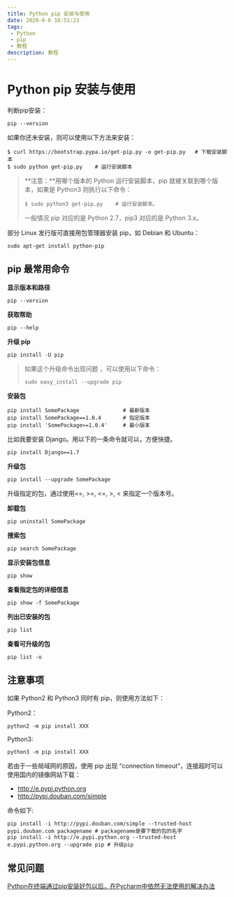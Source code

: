 ```yaml
---
title: Python pip 安装与使用
date: 2020-8-6 18:51:23
tags:
 - Python
 - pip
 - 教程
description: 教程
---
```

# Python pip 安装与使用

判断pip安装：

```
pip --version
```

如果你还未安装，则可以使用以下方法来安装：

```
$ curl https://bootstrap.pypa.io/get-pip.py -o get-pip.py   # 下载安装脚本
$ sudo python get-pip.py    # 运行安装脚本
```

> **注意：**用哪个版本的 Python 运行安装脚本，pip 就被关联到哪个版本，如果是 Python3 则执行以下命令：
>
> ```
> $ sudo python3 get-pip.py    # 运行安装脚本。
> ```
>
> 一般情况 pip 对应的是 Python 2.7，pip3 对应的是 Python 3.x。

部分 Linux 发行版可直接用包管理器安装 pip，如 Debian 和 Ubuntu：

```
sudo apt-get install python-pip
```



## pip 最常用命令

**显示版本和路径**

```
pip --version
```

**获取帮助**

```
pip --help
```

**升级 pip**

```
pip install -U pip
```

> 如果这个升级命令出现问题 ，可以使用以下命令：
>
> ```
> sudo easy_install --upgrade pip
> ```

**安装包**

```
pip install SomePackage              # 最新版本
pip install SomePackage==1.0.4       # 指定版本
pip install 'SomePackage>=1.0.4'     # 最小版本
```

比如我要安装 Django。用以下的一条命令就可以，方便快捷。

```
pip install Django==1.7
```

**升级包**

```
pip install --upgrade SomePackage
```

升级指定的包，通过使用==, >=, <=, >, < 来指定一个版本号。

**卸载包**

```
pip uninstall SomePackage
```

**搜索包**

```
pip search SomePackage
```

**显示安装包信息**

```
pip show 
```

**查看指定包的详细信息**

```
pip show -f SomePackage
```

**列出已安装的包**

```
pip list
```

**查看可升级的包**

```
pip list -o
```



## 注意事项

如果 Python2 和 Python3 同时有 pip，则使用方法如下：

Python2：

```
python2 -m pip install XXX
```

Python3:

```
python3 -m pip install XXX
```

若由于一些局域网的原因，使用 pip 出现 “connection timeout”，连接超时可以使用国内的镜像网站下载：

-  http://e.pypi.python.org
-  http://pypi.douban.com/simple

命令如下:

```
pip install -i http://pypi.douban.com/simple --trusted-host pypi.douban.com packagename # packagename是要下载的包的名字
pip install -i http://e.pypi.python.org --trusted-host e.pypi.python.org --upgrade pip # 升级pip
```



## 常见问题

[Python在终端通过pip安装好包以后，在Pycharm中依然无法使用的解决办法](https://blog.csdn.net/kouyi5627/article/details/80531442)

